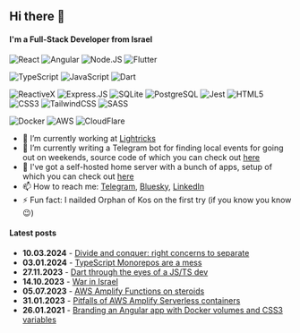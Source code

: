 ## Hi there 👋

#### I'm a Full-Stack Developer from Israel

![React](https://img.shields.io/badge/React-20232A?style=for-the-badge&logo=react&logoColor=61DAFB)
![Angular](https://img.shields.io/badge/Angular-DD0031?style=for-the-badge&logo=angular&logoColor=white)
![Node.JS](https://img.shields.io/badge/Node.js-43853D?style=for-the-badge&logo=node.js&logoColor=white)
![Flutter](https://img.shields.io/badge/Flutter-02569B?style=for-the-badge&logo=flutter&logoColor=white)

![TypeScript](https://img.shields.io/badge/TypeScript-007ACC?style=for-the-badge&logo=typescript&logoColor=white)
![JavaScript](https://img.shields.io/badge/JavaScript-F7DF1E?style=for-the-badge&logo=JavaScript&logoColor=white)
![Dart](https://img.shields.io/badge/Dart-0175C2?style=for-the-badge&logo=dart&logoColor=white)

![ReactiveX](https://img.shields.io/badge/ReactiveX-B7178C?style=for-the-badge&logo=ReactiveX&logoColor=white)
![Express.JS](https://img.shields.io/badge/Express.js-404D59?style=for-the-badge)
![SQLite](https://img.shields.io/badge/SQLite-07405E?style=for-the-badge&logo=sqlite&logoColor=white)
![PostgreSQL](https://img.shields.io/badge/PostgreSQL-316192?style=for-the-badge&logo=postgresql&logoColor=white)
![Jest](https://img.shields.io/badge/Jest-323330?style=for-the-badge&logo=Jest&logoColor=white)
![HTML5](https://img.shields.io/badge/HTML5-E34F26?style=for-the-badge&logo=html5&logoColor=white)
![CSS3](https://img.shields.io/badge/CSS3-1572B6?style=for-the-badge&logo=css3&logoColor=white)
![TailwindCSS](https://img.shields.io/badge/Tailwind_CSS-38B2AC?style=for-the-badge&logo=tailwind-css&logoColor=white)
![SASS](https://img.shields.io/badge/Sass-CC6699?style=for-the-badge&logo=sass&logoColor=white)

![Docker](https://img.shields.io/badge/docker-%230db7ed.svg?style=for-the-badge&logo=docker&logoColor=white)
![AWS](https://img.shields.io/badge/Amazon_AWS-FF9900?style=for-the-badge&logo=amazonaws&logoColor=white)
![CloudFlare](https://img.shields.io/badge/Cloudflare-F38020?style=for-the-badge&logo=Cloudflare&logoColor=white)

- 🔭 I’m currently working at [Lightricks](https://www.lightricks.com/)
- 🌱 I’m currently writing a Telegram bot for finding local events for going out on weekends, source code of which you can check out [here](https://github.com/vorant94/sofash)
- 🐧 I've got a self-hosted home server with a bunch of apps, setup of which you can check out [here](https://github.com/vorant94/raspberry-pi)
- 📫 How to reach me: [Telegram](https://t.me/vorant94), [Bluesky](https://bsky.app/profile/vorant94.bsky.social), [LinkedIn](https://linkedin.com/in/vorant94/)
- ⚡ Fun fact: I nailded Orphan of Kos on the first try (if you know you know😉)

#### Latest posts

- **10.03.2024** - [Divide and conquer: right concerns to separate](posts/divide-and-conquer-right-concerns-to-separate/en.md)
- **03.01.2024** - [TypeScript Monorepos are a mess](posts/typescript-monorepos-are-a-mess/en.md)
- **27.11.2023** - [Dart through the eyes of a JS/TS dev](posts/dart-through-the-eyes-of-a-js-ts-dev/en.md)
- **14.10.2023** - [War in Israel](posts/war-in-israel/en.md)
- **05.07.2023** - [AWS Amplify Functions on steroids](posts/aws-amplify-functions-on-steroids/en.md)
- **31.01.2023** - [Pitfalls of AWS Amplify Serverless containers](posts/pitfalls-of-aws-amplify-serverless-containers/en.md)
- **26.01.2021** - [Branding an Angular app with Docker volumes and CSS3 variables](posts/branding-an-angular-app-with-docker-volumes-and-css3-variables/en.md)

